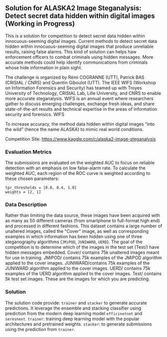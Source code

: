 ## Solution for ALASKA2 Image Steganalysis: Detect secret data hidden within digital images (Working in Progress)

This is a solution for competition to detect secret data hidden within innocuous-seeming digital images. Current methods to detect secret data hidden within innocuous-seeming digital images that produce unreliable results, raising false alarms. This kind of solution can helps haw enforcement officers to combat criminals using hidden messages. More accurate methods could help identify communications from criminals whose hide information in plain sight.

The challenge is organized by Rémi COGRANNE (UTT), Patrick BAS (CRIStAL / CNRS) and Quentin Giboulot (UTT). The IEEE WIFS (Workshop on Information Forensics and Security) has teamed up with Troyes University of Technology, CRIStAL Lab, Lille University, and CNRS to enable more accurate steganalysis. WIFS is an annual event where researchers gather to discuss emerging challenges, exchange fresh ideas, and share state-of-the-art results and technical expertise in the areas of information security and forensics. WIFS 

To increase accuracy, the method data hidden within digital images “into the wild” (hence the name ALASKA) to mimic real world conditions.

Competition Site: https://www.kaggle.com/c/alaska2-image-steganalysis


### Evaluation Metrics
The submissions are evaluated on the weighted AUC to focus on reliable detection with an emphasis on low false-alarm rate. To calculate the weighted AUC, each region of the ROC curve is weighted according to these chosen parameters:
```
tpr_thresholds = [0.0, 0.4, 1.0]
weights = [2, 1]
```

### Data Description
 Rather than limiting the data source, these images have been acquired with as many as 50 different cameras (from smartphone to full-format high end) and processed in different fashions. This dataset contains a large number of unaltered images, called the "Cover" image, as well as corresponding examples in which information has been hidden using one of three steganography algorithms (`JMiPOD`, `JUNIWARD`, `UERD`). The goal of the competition is to determine which of the images in the test set (Test/) have hidden messages embedded.
    Cover/ contains 75k unaltered images meant for use in training.
    JMiPOD/ contains 75k examples of the JMiPOD algorithm applied to the cover images.
    JUNIWARD/contains 75k examples of the JUNIWARD algorithm applied to the cover images.
    UERD/ contains 75k examples of the UERD algorithm applied to the cover images.
    Test/ contains 5k test set images. These are the images for which you are predicting.


### Solution

The solution code provide: `trainer` and `stacker` to generate accurate predictions. It leverage the ensemble and stacking classifier using prediction from the modern deep learning model `efficinetnet` and `seresnext`.
`trainer`: training deep learning model with the popular architectures and pretrained weights.
`stacker`: to generate submissions using the prediction from `trainer`.
